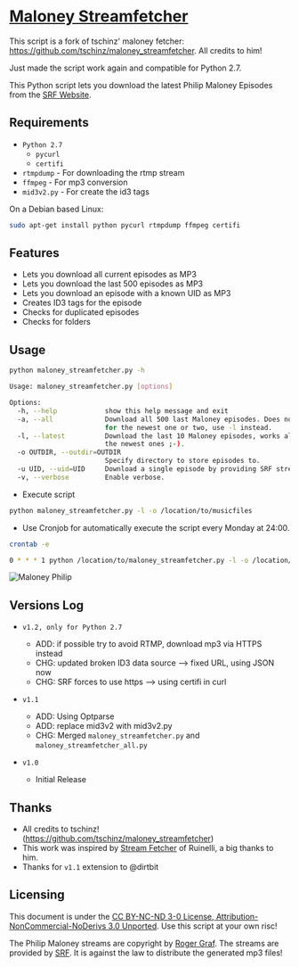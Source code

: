 [Maloney Streamfetcher](https://github.com/dirtbit/maloney_streamfetcher)
================================

This script is a fork of tschinz' maloney fetcher: https://github.com/tschinz/maloney_streamfetcher. All credits to him!

Just made the script work again and compatible for Python 2.7.

This Python script lets you download the latest Philip Maloney Episodes from the [SRF Website](http://www.srf.ch/sendungen/maloney).


Requirements
---
* ``Python 2.7``
  * ``pycurl``
  * ``certifi``
* ``rtmpdump`` - For downloading the rtmp stream
* ``ffmpeg`` - For mp3 conversion
* ``mid3v2.py`` - For create the id3 tags

On a Debian based Linux:
```bash
sudo apt-get install python pycurl rtmpdump ffmpeg certifi
```

Features
---
* Lets you download all current episodes as MP3
* Lets you download the last 500 episodes as MP3
* Lets you download an episode with a known UID as MP3
* Creates ID3 tags for the episode
* Checks for duplicated episodes
* Checks for folders

Usage
---

```bash
python maloney_streamfetcher.py -h

Usage: maloney_streamfetcher.py [options]

Options:
  -h, --help            show this help message and exit
  -a, --all             Download all 500 last Maloney episodes. Does not work
                        for the newest one or two, use -l instead.
  -l, --latest          Download the last 10 Maloney episodes, works also for
                        the newest ones ;-).
  -o OUTDIR, --outdir=OUTDIR
                        Specify directory to store episodes to.
  -u UID, --uid=UID     Download a single episode by providing SRF stream UID.
  -v, --verbose         Enable verbose.
```

* Execute script
```bash
python maloney_streamfetcher.py -l -o /location/to/musicfiles
```

* Use Cronjob for automatically execute the script every Monday at 24:00.
```bash
crontab -e
```
```bash
0 * * * 1 python /location/to/maloney_streamfetcher.py -l -o /location/to/musicfiles
```

![Maloney Philip](http://www.srfcdn.ch/radio/modules/dynimages/624/drs-3/maloney/2012/142280.maloney1.jpg)


Versions Log
---
- `v1.2, only for Python 2.7`
  * ADD: if possible try to avoid RTMP, download mp3 via HTTPS instead
  * CHG: updated broken ID3 data source --> fixed URL, using JSON now
  * CHG: SRF forces to use https --> using certifi in curl

- `v1.1`
  * ADD: Using Optparse
  * ADD: replace mid3v2 with mid3v2.py
  * CHG: Merged `maloney_streamfetcher.py` and `maloney_streamfetcher_all.py`
- `v1.0`
  * Initial Release

Thanks
---
  * All credits to tschinz! (https://github.com/tschinz/maloney_streamfetcher)
  * This work was inspired by [Stream Fetcher](https://www.ruinelli.ch/philip-maloney-stream-fetcher) of Ruinelli, a big thanks to him.
  * Thanks for `v1.1` extension to @dirtbit

Licensing
---
This document is under the [CC BY-NC-ND 3-0 License, Attribution-NonCommercial-NoDerivs 3.0 Unported](http://creativecommons.org/licenses/by-nc-nd/3.0/). Use this script at your own risc!

The Philip Maloney streams are copyright by [Roger Graf](www.rogergraf.ch). The streams are provided by [SRF](www.srf.ch/sendungen/maloney). It is against the law to distribute the generated mp3 files!

